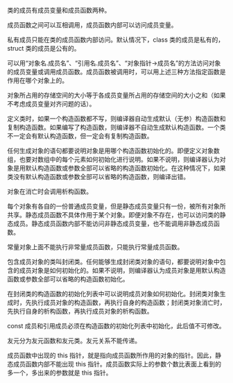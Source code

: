 类的成员有成员变量和成员函数两种。

成员函数之间可以互相调用，成员函数内部可以访问成员变量。

私有成员只能在类的成员函数内部访问。默认情况下，class 类的成员是私有的，struct 类的成员是公有的。

可以用“对象名.成员名”、“引用名.成员名”、“对象指针->成员名”的方法访问对象的成员变量或调用成员函数。成员函数被调用时，可以用上述三种方法指定函数是作用在哪个对象上的。

对象所占用的存储空间的大小等于各成员变量所占用的存储空间的大小之和（如果不考虑成员变量对齐问题的话）。

定义类时，如果一个构造函数都不写，则编译器自动生成默认（无参）构造函数和复制构造函数。如果编写了构造函数，则编译器不自动生成默认构造函数。一个类不一定会有默认构造函数，但一定会有复制构造函数。

任何生成对象的语句都要说明对象是用哪个构造函数初始化的。即便定义对象数组，也要对数组中的每个元素如何初始化进行说明。如果不说明，则编译器认为对象是用默认构造函数或参数全部可以省略的构造函数初始化。在这种情况下，如果类没有默认构造函数或参数全部可以省略的构造函数，则编译出错。

对象在消亡时会调用析构函数。

每个对象有各自的一份普通成员变量，但是静态成员变量只有一份，被所有对象所共享。静态成员函数不具体作用于某个对象。即便对象不存在，也可以访问类的静态成员。静态成员函数内部不能访问非静态成员变量，也不能调用非静态成员函数。

常量对象上面不能执行非常量成员函数，只能执行常量成员函数。

包含成员对象的类叫封闭类。任何能够生成封闭类对象的语句，都要说明对象中包含的成员对象是如何初始化的。如果不说明，则编译器认为成员对象是用默认构造函数或参数全部可以省略的构造函数初始化。

在封闭类的构造函数的初始化列表中可以说明成员对象如何初始化。封闭类对象生成时，先执行成员对象的构造函数，再执行自身的构造函数；封闭类对象消亡时，先执行自身的析构函数，再执行成员对象的析构函数。

const 成员和引用成员必须在构造函数的初始化列表中初始化，此后值不可修改。

友元分为友元函数和友元类。友元关系不能传递。

成员函数中出现的 this 指针，就是指向成员函数所作用的对象的指针。因此，静态成员函数内部不能出现 this 指针。成员函数实际上的参数个数比表面上看到的多一个，多出来的参数就是 this 指针。
